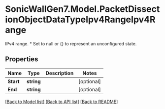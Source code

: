 # SonicWallGen7.Model.PacketDissectionObjectDataTypeIpv4RangeIpv4Range
IPv4 range. * Set to null or {} to represent  an unconfigured state.

## Properties

Name | Type | Description | Notes
------------ | ------------- | ------------- | -------------
**Start** | **string** |  | [optional] 
**End** | **string** |  | [optional] 

[[Back to Model list]](../README.md#documentation-for-models) [[Back to API list]](../README.md#documentation-for-api-endpoints) [[Back to README]](../README.md)

